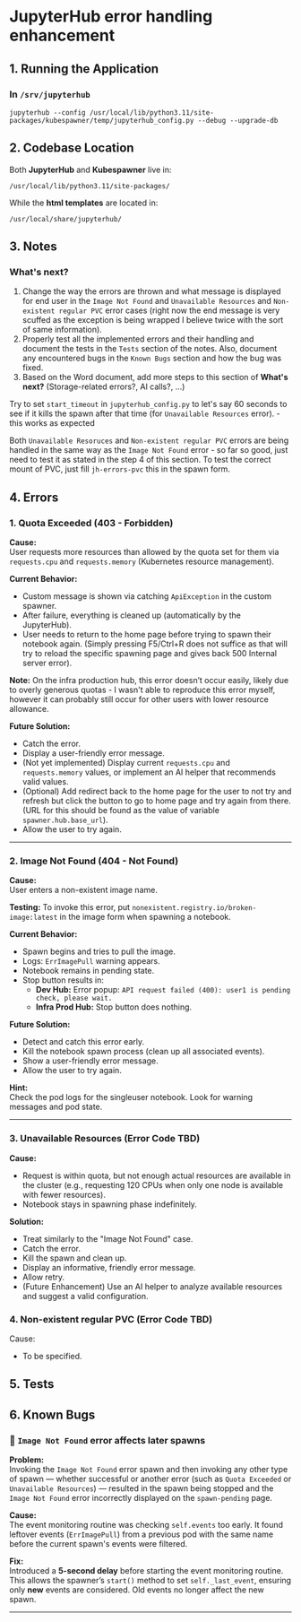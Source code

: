 # JupyterHub error handling enhancement

## 1. Running the Application

### In `/srv/jupyterhub`

```
jupyterhub --config /usr/local/lib/python3.11/site-packages/kubespawner/temp/jupyterhub_config.py --debug --upgrade-db
```

## 2. Codebase Location

Both **JupyterHub** and **Kubespawner** live in:

```
/usr/local/lib/python3.11/site-packages/
```

While the **html templates** are located in:

```
/usr/local/share/jupyterhub/
```

## 3. Notes

### **What's next?**

1. Change the way the errors are thrown and what message is displayed for end user in the `Image Not Found` and `Unavailable Resources` and `Non-existent regular PVC` error cases (right now the end message is very scuffed as the exception is being wrapped I believe twice with the sort of same information).
2. Properly test all the implemented errors and their handling and document the tests in the `Tests` section of the notes. Also, document any encountered bugs in the `Known Bugs` section and how the bug was fixed.
3. Based on the Word document, add more steps to this section of **What's next?** (Storage-related errors?, AI calls?, ...)
 

Try to set `start_timeout` in `jupyterhub_config.py` to let's say 60 seconds to see if it kills the spawn after that time (for `Unavailable Resources` error). - this works as expected

Both `Unavailable Resoruces` and `Non-existent regular PVC` errors are being handled in the same way as the `Image Not Found` error - so far so good, just need to test it as stated in the step 4 of this section. To test the correct mount of PVC, just fill `jh-errors-pvc` this in the spawn form.




## 4. Errors

### 1. Quota Exceeded (403 - Forbidden)

**Cause:**  
User requests more resources than allowed by the quota set for them via `requests.cpu` and `requests.memory` (Kubernetes resource management).

**Current Behavior:**
- Custom message is shown via catching `ApiException` in the custom spawner.
- After failure, everything is cleaned up (automatically by the JupyterHub).
- User needs to return to the home page before trying to spawn their notebook again. (Simply pressing F5/Ctrl+R does not suffice as that will try to reload the specific spawning page and gives back 500 Internal server error).

**Note:** On the infra production hub, this error doesn’t occur easily, likely due to overly generous quotas - I wasn't able to reproduce this error myself, however it can probably still occur for other users with lower resource allowance.

**Future Solution:**
- Catch the error.
- Display a user-friendly error message.
- (Not yet implemented) Display current `requests.cpu` and `requests.memory` values, or implement an AI helper that recommends valid values.
- (Optional) Add redirect back to the home page for the user to not try and refresh but click the button to go to home page and try again from there. (URL for this should be found as the value of variable `spawner.hub.base_url`).
- Allow the user to try again.


---

### 2. Image Not Found (404 - Not Found)

**Cause:**  
User enters a non-existent image name.

**Testing:**
To invoke this error, put `nonexistent.registry.io/broken-image:latest` in the image form when spawning a notebook.

**Current Behavior:**
- Spawn begins and tries to pull the image.
- Logs: `ErrImagePull` warning appears.
- Notebook remains in pending state.
- Stop button results in:
  - **Dev Hub:** Error popup: `API request failed (400): user1 is pending check, please wait.`
  - **Infra Prod Hub:** Stop button does nothing.

**Future Solution:**
- Detect and catch this error early.
- Kill the notebook spawn process (clean up all associated events).
- Show a user-friendly error message.
- Allow the user to try again.

**Hint:**  
Check the pod logs for the singleuser notebook. Look for warning messages and pod state.

---

### 3. Unavailable Resources (Error Code TBD)

**Cause:**  
- Request is within quota, but not enough actual resources are available in the cluster (e.g., requesting 120 CPUs when only one node is available with fewer resources).
- Notebook stays in spawning phase indefinitely.

**Solution:**
- Treat similarly to the "Image Not Found" case.
- Catch the error.
- Kill the spawn and clean up.
- Display an informative, friendly error message.
- Allow retry.
- (Future Enhancement) Use an AI helper to analyze available resources and suggest a valid configuration.

### 4. Non-existent regular PVC (Error Code TBD)

Cause:

- To be specified.

## 5. Tests

## 6. Known Bugs

### 🐞 `Image Not Found` error affects later spawns

**Problem:**  
Invoking the `Image Not Found` error spawn and then invoking any other type of spawn — whether successful or another error (such as `Quota Exceeded` or `Unavailable Resources`) — resulted in the spawn being stopped and the `Image Not Found` error incorrectly displayed on the `spawn-pending` page.

**Cause:**  
The event monitoring routine was checking `self.events` too early. It found leftover events (`ErrImagePull`) from a previous pod with the same name before the current spawn's events were filtered.

**Fix:**  
Introduced a **5-second delay** before starting the event monitoring routine. This allows the spawner’s `start()` method to set `self._last_event`, ensuring only **new** events are considered. Old events no longer affect the new spawn.

---
